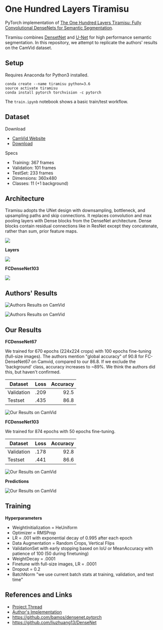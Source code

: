 # One Hundred Layers Tiramisu
PyTorch implementation of [The One Hundred Layers Tiramisu: Fully Convolutional DenseNets for Semantic Segmentation](https://arxiv.org/pdf/1611.09326).

Tiramisu combines [DensetNet](https://arxiv.org/abs/1608.06993) and [U-Net](https://arxiv.org/abs/1505.04597) for high performance semantic segmentation. In this repository, we attempt to replicate the authors' results on the CamVid dataset.

## Setup

Requires Anaconda for Python3 installed.

```
conda create --name tiramisu python=3.6
source activate tiramisu
conda install pytorch torchvision -c pytorch
```

The ```train.ipynb``` notebook shows a basic train/test workflow.

## Dataset

Download

* [CamVid Website](http://mi.eng.cam.ac.uk/research/projects/VideoRec/CamVid/)
* [Download](https://github.com/alexgkendall/SegNet-Tutorial/tree/master/CamVid)

Specs

* Training: 367 frames
* Validation: 101 frames
* TestSet: 233 frames
* Dimensions: 360x480
* Classes: 11 (+1 background)

## Architecture

Tiramisu adopts the UNet design with downsampling, bottleneck, and upsampling paths and skip connections. It replaces convolution and max pooling layers with Dense blocks from the DenseNet architecture. Dense blocks contain residual connections like in ResNet except they concatenate, rather than sum, prior feature maps.

![](docs/architecture_paper.png)


**Layers**

![](docs/denseblock.png)

**FCDenseNet103**

![](docs/fcdensenet103_arch.png)

## Authors' Results

![Authors Results on CamVid](docs/authors_results_table.png)

![Authors Results on CamVid](docs/authors_resuls.png)

## Our Results

**FCDenseNet67**

We trained for 670 epochs (224x224 crops) with 100 epochs fine-tuning (full-size images). The authors mention "global accuracy" of 90.8 for FC-DenseNet67 on Camvid, compared to our 86.8. If we exclude the 'background' class, accuracy increases to ~89%. We think the authors did this, but haven't confirmed. 

| Dataset     | Loss  | Accuracy |
| ----------- |:-----:| --------:|
| Validation  | .209  | 92.5     |
| Testset     | .435  | 86.8     |

![Our Results on CamVid](docs/fcdensenet67_trainin_error.png)

**FCDenseNet103**

We trained for 874 epochs with 50 epochs fine-tuning.

| Dataset     | Loss  | Accuracy |
| ----------- |:-----:| --------:|
| Validation  | .178  | 92.8     |
| Testset     | .441  | 86.6     |

![Our Results on CamVid](docs/tiramisu-103-loss-error.png)

**Predictions**

![Our Results on CamVid](docs/example_output.png)

## Training

**Hyperparameters**

* WeightInitialization = HeUniform
* Optimizer = RMSProp
* LR = .001 with exponential decay of 0.995 after each epoch
* Data Augmentation = Random Crops, Vertical Flips
* ValidationSet with early stopping based on IoU or MeanAccuracy with patience of 100 (50 during finetuning)
* WeightDecay = .0001
* Finetune with full-size images, LR = .0001
* Dropout = 0.2
* BatchNorm "we use current batch stats at training, validation, and test time"

## References and Links

* [Project Thread](http://forums.fast.ai/t/one-hundred-layers-tiramisu/2266)
* [Author's Implementation](https://github.com/SimJeg/FC-DenseNet)
* https://github.com/bamos/densenet.pytorch
* https://github.com/liuzhuang13/DenseNet
